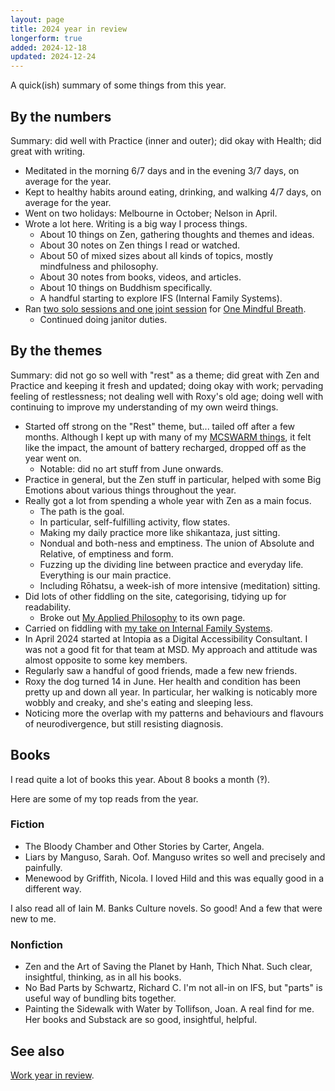```yaml
---
layout: page
title: 2024 year in review
longerform: true
added: 2024-12-18
updated: 2024-12-24
---
```


A quick(ish) summary of some things from this year.

## By the numbers

Summary: did well with Practice (inner and outer); did okay with Health; did great with writing.

- Meditated in the morning 6/7 days and in the evening 3/7 days, on average for the year.
- Kept to healthy habits around eating, drinking, and walking 4/7 days, on average for the year.
- Went on two holidays: Melbourne in October; Nelson in April.
- Wrote a lot here. Writing is a big way I process things.
    - About 10 things on Zen, gathering thoughts and themes and ideas.
    - About 30 notes on Zen things I read or watched.
    - About 50 of mixed sizes about all kinds of topics, mostly mindfulness and philosophy.
    - About 30 notes from books, videos, and articles.
    - About 10 things on Buddhism specifically.
    - A handful starting to explore IFS (Internal Family Systems).
- Ran [two solo sessions and one joint session](/thinking/2024/#omb) for [One Mindful Breath](https://www.onemindfulbreath.org.nz/).
    - Continued doing janitor duties.

## By the themes

Summary: did not go so well with "rest" as a theme; did great with Zen and Practice and keeping it fresh and updated; doing okay with work; pervading feeling of restlessness; not dealing well with Roxy's old age; doing well with continuing to improve my understanding of my own weird things.

- Started off strong on the "Rest" theme, but... tailed off after a few months. Although I kept up with many of my [MCSWARM things](/themes/2024/#mcswarm), it felt like the impact, the amount of battery recharged, dropped off as the year went on.
    - Notable: did no art stuff from June onwards.
- Practice in general, but the Zen stuff in particular, helped with some Big Emotions about various things throughout the year.
- Really got a lot from spending a whole year with Zen as a main focus.
    - The path is the goal.
    - In particular, self-fulfilling activity, flow states.
    - Making my daily practice more like shikantaza, just sitting.
    - Nondual and both-ness and emptiness. The union of Absolute and Relative, of emptiness and form.
    - Fuzzing up the dividing line between practice and everyday life. Everything is our main practice.
    - Including Rōhatsu, a week-ish of more intensive (meditation) sitting.
- Did lots of other fiddling on the site, categorising, tidying up for readability.
    - Broke out [My Applied Philosophy](/thinking/map/) to its own page.
- Carried on fiddling with [my take on Internal Family Systems](/thinking/2024/#ifs).
- In April 2024 started at Intopia as a Digital Accessibility Consultant. I was not a good fit for that team at MSD. My approach and attitude was almost opposite to some key members.
- Regularly saw a handful of good friends, made a few new friends.
- Roxy the dog turned 14 in June. Her health and condition has been pretty up and down all year. In particular, her walking is noticably more wobbly and creaky, and she's eating and sleeping less.
- Noticing more the overlap with my patterns and behaviours and flavours of neurodivergence, but still resisting diagnosis. 

## Books

I read quite a lot of books this year. About 8 books a month (‽).

Here are some of my top reads from the year.

### Fiction

- The Bloody Chamber and Other Stories by Carter, Angela.
- Liars by Manguso, Sarah. Oof. Manguso writes so well and precisely and painfully.
- Menewood by Griffith, Nicola. I loved Hild and this was equally good in a different way.

I also read all of Iain M. Banks Culture novels. So good! And a few that were new to me.

### Nonfiction

- Zen and the Art of Saving the Planet by Hanh, Thich Nhat. Such clear, insightful, thinking, as in all his books.
- No Bad Parts by Schwartz, Richard C. I'm not all-in on IFS, but "parts" is useful way of bundling bits together.
- Painting the Sidewalk with Water by Tollifson, Joan. A real find for me. Her books and Substack are so good, insightful, helpful.

## See also 

[Work year in review](https://naga.co.za/2024/12/21/year-in-review/).
